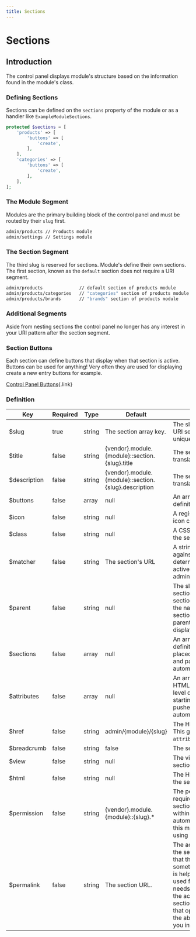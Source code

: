 ```yaml
---
title: Sections
---
```


# Sections

<div class="documentation__toc"></div>

## Introduction

The control panel displays module's structure based on the information found in the module's class.

### Defining Sections

Sections can be defined on the `sections` property of the module or as a handler like `ExampleModuleSections`.

```php
protected $sections = [
    'products' => [
        'buttons' => [
            'create',
        ],
    ],
    'categories' => [
        'buttons' => [
            'create',
        ],
    ],
];
```

### The Module Segment

Modules are the primary building block of the control panel and must be routed by their `slug` first.

```bash
admin/products // Products module
admin/settings // Settings module
```

### The Section Segment

The third slug is reserved for sections. Module's define their own sections. The first section, known as the `default` section does not require a URI segment.

```bash
admin/products              // default section of products module
admin/products/categories   // "categories" section of products module
admin/products/brands       // "brands" section of products module
```

### Additional Segments

Aside from nesting sections the control panel no longer has any interest in your URI pattern after the section segment.

### Section Buttons

Each section can define buttons that display when that section is active. Buttons can be used for anything! Very often they are used for displaying create a new entry buttons for example.

[Control Panel Buttons](../components/buttons){.link}


### Definition

|Key|Required|Type|Default|Description|
|--- |--- |--- |--- |--- |
|$slug|true|string|The section array key.|The slug will become the URI segment and must be unique.|
|$title|false|string|{vendor}.module.{module}::section.{slug}.title|The section title or translation key.|
|$description|false|string|{vendor}.module.{module}::section.{slug}.description|The section description or translation key.|
|$buttons|false|array|null|An array of button definitions.|
|$icon|false|string|null|A registered icon string or icon class.|
|$class|false|string|null|A CSS class to append to the section.|
|$matcher|false|string|The section's URL|A string pattern to test against a request path to determine if the section is active or not. Example: admin/products/*/variants|
|$parent|false|string|null|The slug of the parent section if any. Sub-sections will not display in the navigation. Sub-sections highlight their parent when active but display their own buttons.|
|$sections|false|array|null|An array of child section definitions. These are placed in the base array and parent set on them automatically.|
|$attributes|false|array|null|An array of `key => value` HTML attributes. Any base level definition keys starting with `data-` will be pushed into attributes automatically.|
|$href|false|string|admin/{module}/{slug}|The HREF to the section. This gets pushed into `attributes` automatically.|
|$breadcrumb|false|string|false|The section title.|The breadcrumb text for the section.|
|$view|false|string|null|The view to delegate the section to.|
|$html|false|string|null|The HTML to display as the section.|
|$permission|false|string|{vendor}.module.{module}::{slug}.*|The permission string required to access the section. Note that builders within the section usually automate permissions so this may not be required if using said builders.|
|$permalink|false|string|The section URL.|The actual permalink for the section in the case that the HREF is used for something different. This is helpful when the HREF used for the section link needs to be different than the actual HREF for the section. Like a section link that opens a modal as in the above example to take you into the section.|


